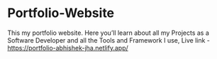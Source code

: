 # Portfolio-Website
This my portfolio website. Here you’ll learn about all my Projects as a Software Developer and all the Tools and Framework I use, Live link - https://portfolio-abhishek-jha.netlify.app/
